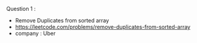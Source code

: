 Question 1 : 
- Remove Duplicates from sorted array
- https://leetcode.com/problems/remove-duplicates-from-sorted-array  
- company : Uber 

